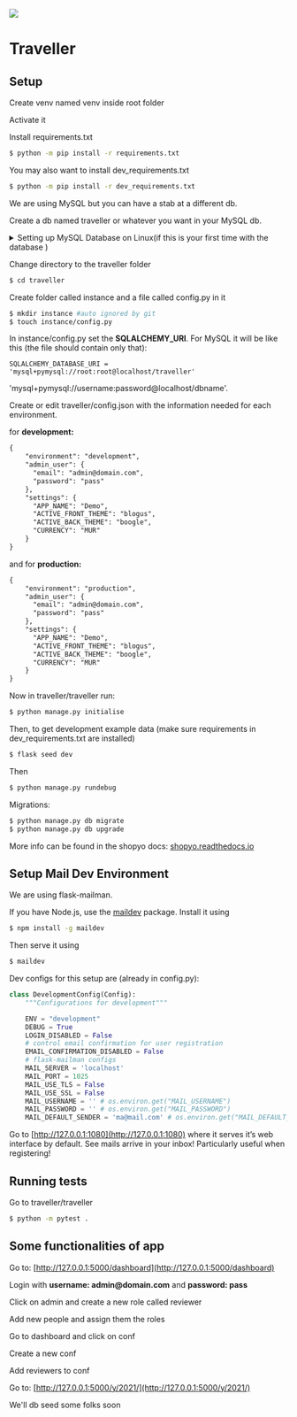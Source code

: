 
![](icon.png)

# Traveller


## Setup

Create venv named venv inside root folder

Activate it


Install requirements.txt

```bash
$ python -m pip install -r requirements.txt
```

You may also want to install dev_requirements.txt

```bash
$ python -m pip install -r dev_requirements.txt
```

We are using MySQL but you can have a stab at a different db.

Create a db named traveller or whatever you want in your MySQL db.

<details>
  <summary>Setting up MySQL Database on Linux(if this is your first time with the database )</summary>

  - Start MySQL database
  ```bash
  $ systemctl start mysql
  ```

  (or)

  ```bash
  $ service mysql start
  ```
  - After starting MySQL database, login into the shell 

  ```bash
  $ mysql
  ```
  - Create a database  
  ```mysql
  mysql >  CREATE DATABASE traveller;
  ```
  - This will create the database in your local MySQL server, you can exit the Mysql shell and complete the remaining steps
</details>

Change directory to the traveller folder

```bash
$ cd traveller
```

Create folder called instance and a file called config.py in it

```bash
$ mkdir instance #auto ignored by git
$ touch instance/config.py
```

In instance/config.py set the __SQLALCHEMY_URI__. For MySQL it will be like this (the file should contain only that):

```
SQLALCHEMY_DATABASE_URI = 'mysql+pymysql://root:root@localhost/traveller'
```
'mysql+pymysql://username:password@localhost/dbname'.

Create or edit traveller/config.json with the information needed for each environment.

for __development:__

```markdown
{
    "environment": "development",
    "admin_user": {
      "email": "admin@domain.com",
      "password": "pass"
    },
    "settings": {
      "APP_NAME": "Demo",
      "ACTIVE_FRONT_THEME": "blogus",
      "ACTIVE_BACK_THEME": "boogle",
      "CURRENCY": "MUR"
    }
}
```

and for __production:__

```markdown
{
    "environment": "production",
    "admin_user": {
      "email": "admin@domain.com",
      "password": "pass"
    },
    "settings": {
      "APP_NAME": "Demo",
      "ACTIVE_FRONT_THEME": "blogus",
      "ACTIVE_BACK_THEME": "boogle",
      "CURRENCY": "MUR"
    }
}
```

Now in traveller/traveller run:

```bash
$ python manage.py initialise
```

Then, to get development example data (make sure requirements in dev_requirements.txt are installed)

```bash
$ flask seed dev
```
Then

```bash
$ python manage.py rundebug
```

Migrations:

```bash
$ python manage.py db migrate
$ python manage.py db upgrade
```
More info can be found in the shopyo docs: [shopyo.readthedocs.io](https://shopyo.readthedocs.io/en/latest/)


## Setup Mail Dev Environment

We are using flask-mailman.

If you have Node.js, use the [maildev](https://github.com/maildev/maildev) package. Install it using

```bash
$ npm install -g maildev
```

Then serve it using

```bash
$ maildev
```

Dev configs for this setup are (already in config.py):

```python
class DevelopmentConfig(Config):
    """Configurations for development"""

    ENV = "development"
    DEBUG = True
    LOGIN_DISABLED = False
    # control email confirmation for user registration
    EMAIL_CONFIRMATION_DISABLED = False
    # flask-mailman configs
    MAIL_SERVER = 'localhost'
    MAIL_PORT = 1025
    MAIL_USE_TLS = False
    MAIL_USE_SSL = False
    MAIL_USERNAME = '' # os.environ.get("MAIL_USERNAME")
    MAIL_PASSWORD = '' # os.environ.get("MAIL_PASSWORD")
    MAIL_DEFAULT_SENDER = 'ma@mail.com' # os.environ.get("MAIL_DEFAULT_SENDER")
```

Go to [http://127.0.0.1:1080](http://127.0.0.1:1080) where it serves it’s web interface by default. See mails arrive in your inbox!
Particularly useful when registering!

## Running tests

Go to traveller/traveller

```bash
$ python -m pytest .
```

## Some functionalities of app

Go to: [http://127.0.0.1:5000/dashboard](http://127.0.0.1:5000/dashboard)

Login with __username: admin@domain.com__ and __password: pass__

Click on admin and create a new role called reviewer

Add new people and assign them the roles

Go to dashboard and click on conf

Create a new conf

Add reviewers to conf

Go to: [http://127.0.0.1:5000/y/2021/](http://127.0.0.1:5000/y/2021/)

We'll db seed some folks soon
